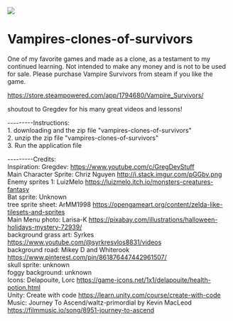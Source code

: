 ![](vampires-clones-of-survivors.gif)

# Vampires-clones-of-survivors
One of my favorite games and made as a clone, as a testament to my continued learning. Not intended to make 
any money and is not to be used for sale. Please purchase Vampire Survivors from steam if you like the game.

https://store.steampowered.com/app/1794680/Vampire_Survivors/

shoutout to Gregdev for his many great videos and lessons!

---------Instructions:
<br/>1. downloading and the zip file "vampires-clones-of-survivors"
<br/>2. unzip the zip file "vampires-clones-of-survivors"
<br/>3. Run the application file


---------Credits:
<br/>Inspiration: Gregdev: https://www.youtube.com/c/GregDevStuff
<br/>Main Character Sprite: Chriz Nguyen http://i.stack.imgur.com/pGGbv.png
<br/>Enemy sprites 1: LuizMelo https://luizmelo.itch.io/monsters-creatures-fantasy
<br/>Bat sprite: Unknown
<br/>tree sprite sheet: ArMM1998 https://opengameart.org/content/zelda-like-tilesets-and-sprites
<br/>Main Menu photo: Larisa-K https://pixabay.com/illustrations/halloween-holidays-mystery-72939/
<br/>background grass art: Syrkes https://www.youtube.com/@syrkresvlos8831/videos
<br/>background road: Mikey D and Whiterook https://www.pinterest.com/pin/861876447442961507/
<br/>skull sprite: unknown
<br/>foggy background: unknown
<br/>Icons: Delapouite, Lorc https://game-icons.net/1x1/delapouite/health-potion.html
<br/>Unity: Create with code https://learn.unity.com/course/create-with-code
<br/>Music: Journey To Ascend/waltz-primordial by Kevin MacLeod https://filmmusic.io/song/8951-journey-to-ascend
